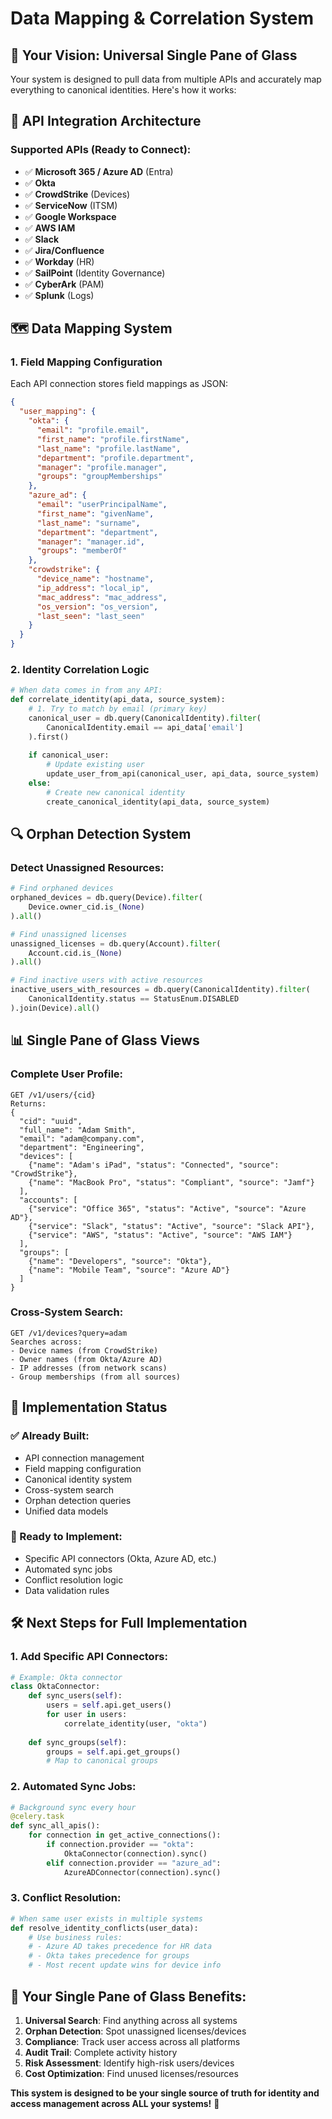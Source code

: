# Data Mapping & Correlation System

## 🎯 **Your Vision: Universal Single Pane of Glass**

Your system is designed to pull data from multiple APIs and accurately map everything to canonical identities. Here's how it works:

## 🔄 **API Integration Architecture**

### **Supported APIs (Ready to Connect):**
- ✅ **Microsoft 365 / Azure AD** (Entra)
- ✅ **Okta** 
- ✅ **CrowdStrike** (Devices)
- ✅ **ServiceNow** (ITSM)
- ✅ **Google Workspace**
- ✅ **AWS IAM**
- ✅ **Slack**
- ✅ **Jira/Confluence**
- ✅ **Workday** (HR)
- ✅ **SailPoint** (Identity Governance)
- ✅ **CyberArk** (PAM)
- ✅ **Splunk** (Logs)

## 🗺️ **Data Mapping System**

### **1. Field Mapping Configuration**
Each API connection stores field mappings as JSON:

```json
{
  "user_mapping": {
    "okta": {
      "email": "profile.email",
      "first_name": "profile.firstName", 
      "last_name": "profile.lastName",
      "department": "profile.department",
      "manager": "profile.manager",
      "groups": "groupMemberships"
    },
    "azure_ad": {
      "email": "userPrincipalName",
      "first_name": "givenName",
      "last_name": "surname", 
      "department": "department",
      "manager": "manager.id",
      "groups": "memberOf"
    },
    "crowdstrike": {
      "device_name": "hostname",
      "ip_address": "local_ip",
      "mac_address": "mac_address",
      "os_version": "os_version",
      "last_seen": "last_seen"
    }
  }
}
```

### **2. Identity Correlation Logic**
```python
# When data comes in from any API:
def correlate_identity(api_data, source_system):
    # 1. Try to match by email (primary key)
    canonical_user = db.query(CanonicalIdentity).filter(
        CanonicalIdentity.email == api_data['email']
    ).first()
    
    if canonical_user:
        # Update existing user
        update_user_from_api(canonical_user, api_data, source_system)
    else:
        # Create new canonical identity
        create_canonical_identity(api_data, source_system)
```

## 🔍 **Orphan Detection System**

### **Detect Unassigned Resources:**
```python
# Find orphaned devices
orphaned_devices = db.query(Device).filter(
    Device.owner_cid.is_(None)
).all()

# Find unassigned licenses  
unassigned_licenses = db.query(Account).filter(
    Account.cid.is_(None)
).all()

# Find inactive users with active resources
inactive_users_with_resources = db.query(CanonicalIdentity).filter(
    CanonicalIdentity.status == StatusEnum.DISABLED
).join(Device).all()
```

## 📊 **Single Pane of Glass Views**

### **Complete User Profile:**
```
GET /v1/users/{cid}
Returns:
{
  "cid": "uuid",
  "full_name": "Adam Smith",
  "email": "adam@company.com",
  "department": "Engineering",
  "devices": [
    {"name": "Adam's iPad", "status": "Connected", "source": "CrowdStrike"},
    {"name": "MacBook Pro", "status": "Compliant", "source": "Jamf"}
  ],
  "accounts": [
    {"service": "Office 365", "status": "Active", "source": "Azure AD"},
    {"service": "Slack", "status": "Active", "source": "Slack API"},
    {"service": "AWS", "status": "Active", "source": "AWS IAM"}
  ],
  "groups": [
    {"name": "Developers", "source": "Okta"},
    {"name": "Mobile Team", "source": "Azure AD"}
  ]
}
```

### **Cross-System Search:**
```
GET /v1/devices?query=adam
Searches across:
- Device names (from CrowdStrike)
- Owner names (from Okta/Azure AD)
- IP addresses (from network scans)
- Group memberships (from all sources)
```

## 🚀 **Implementation Status**

### **✅ Already Built:**
- API connection management
- Field mapping configuration
- Canonical identity system
- Cross-system search
- Orphan detection queries
- Unified data models

### **🔧 Ready to Implement:**
- Specific API connectors (Okta, Azure AD, etc.)
- Automated sync jobs
- Conflict resolution logic
- Data validation rules

## 🛠️ **Next Steps for Full Implementation**

### **1. Add Specific API Connectors:**
```python
# Example: Okta connector
class OktaConnector:
    def sync_users(self):
        users = self.api.get_users()
        for user in users:
            correlate_identity(user, "okta")
    
    def sync_groups(self):
        groups = self.api.get_groups()
        # Map to canonical groups
```

### **2. Automated Sync Jobs:**
```python
# Background sync every hour
@celery.task
def sync_all_apis():
    for connection in get_active_connections():
        if connection.provider == "okta":
            OktaConnector(connection).sync()
        elif connection.provider == "azure_ad":
            AzureADConnector(connection).sync()
```

### **3. Conflict Resolution:**
```python
# When same user exists in multiple systems
def resolve_identity_conflicts(user_data):
    # Use business rules:
    # - Azure AD takes precedence for HR data
    # - Okta takes precedence for groups
    # - Most recent update wins for device info
```

## 🎯 **Your Single Pane of Glass Benefits:**

1. **Universal Search**: Find anything across all systems
2. **Orphan Detection**: Spot unassigned licenses/devices
3. **Compliance**: Track user access across all platforms
4. **Audit Trail**: Complete activity history
5. **Risk Assessment**: Identify high-risk users/devices
6. **Cost Optimization**: Find unused licenses/resources

**This system is designed to be your single source of truth for identity and access management across ALL your systems!** 🎉
